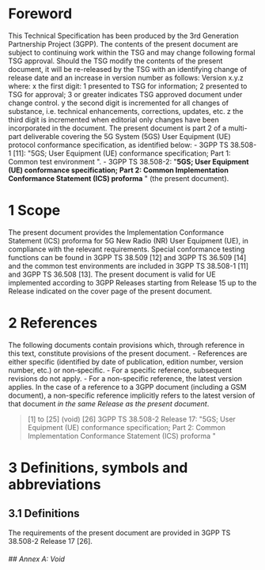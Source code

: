 # Foreword
This Technical Specification has been produced by the 3rd Generation
Partnership Project (3GPP).
The contents of the present document are subject to continuing work within the
TSG and may change following formal TSG approval. Should the TSG modify the
contents of the present document, it will be re-released by the TSG with an
identifying change of release date and an increase in version number as
follows:
Version x.y.z
where:
x the first digit:
1 presented to TSG for information;
2 presented to TSG for approval;
3 or greater indicates TSG approved document under change control.
y the second digit is incremented for all changes of substance, i.e. technical
enhancements, corrections, updates, etc.
z the third digit is incremented when editorial only changes have been
incorporated in the document.
The present document is part 2 of a multi-part deliverable covering the 5G
System (5GS) User Equipment (UE) protocol conformance specification, as
identified below:
\- 3GPP TS 38.508-1 [11]: \"5GS; User Equipment (UE) conformance
specification; Part 1: Common test environment \".
\- 3GPP TS 38.508-2: \"**5GS; User Equipment (UE) conformance specification;
Part 2: Common Implementation Conformance Statement (ICS) proforma** \" (the
present document).
# 1 Scope
The present document provides the Implementation Conformance Statement (ICS)
proforma for 5G New Radio (NR) User Equipment (UE), in compliance with the
relevant requirements.
Special conformance testing functions can be found in 3GPP TS 38.509 [12] and
3GPP TS 36.509 [14] and the common test environments are included in 3GPP TS
38.508-1 [11] and 3GPP TS 36.508 [13].
The present document is valid for UE implemented according to 3GPP Releases
starting from Release 15 up to the Release indicated on the cover page of the
present document.
# 2 References
The following documents contain provisions which, through reference in this
text, constitute provisions of the present document.
\- References are either specific (identified by date of publication, edition
number, version number, etc.) or non‑specific.
\- For a specific reference, subsequent revisions do not apply.
\- For a non-specific reference, the latest version applies. In the case of a
reference to a 3GPP document (including a GSM document), a non-specific
reference implicitly refers to the latest version of that document _in the
same Release as the present document_.
> [1] to [25] (void)
[26] 3GPP TS 38.508-2 Release 17: \"5GS; User Equipment (UE) conformance
specification; Part 2: Common Implementation Conformance Statement (ICS)
proforma \"
# 3 Definitions, symbols and abbreviations
## 3.1 Definitions
The requirements of the present document are provided in 3GPP TS 38.508-2
Release 17 [26].
###### ## Annex A: Void
#